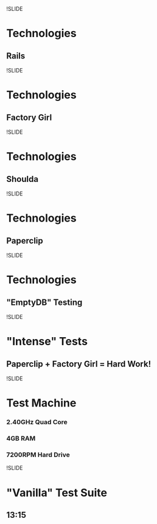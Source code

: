 !SLIDE 
# Technologies
## Rails

!SLIDE
# Technologies
## Factory Girl

!SLIDE 
# Technologies
## Shoulda

!SLIDE 
# Technologies
## Paperclip

!SLIDE 
# Technologies
## "EmptyDB" Testing

!SLIDE
# "Intense" Tests
## Paperclip + Factory Girl = Hard Work!

!SLIDE
# Test Machine
### **2.40GHz** Quad Core
### **4GB** RAM
### **7200RPM** Hard Drive

!SLIDE
# "Vanilla" Test Suite
## **13:15**
